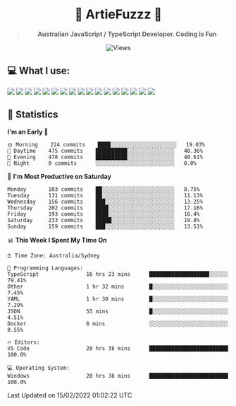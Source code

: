 <div align="center">
<h1>🔻 ArtieFuzzz 🔻</h1>
<!--- Kinda a mix between auguwu and TMUniversal's README.md pages --->
<!-- Have a good day after you read this :^) -->
  
<blockquote><strong>Australian JavaScript / TypeScript Developer. Coding is Fun</strong></blockquote>

![Views](https://komarev.com/ghpvc/?username=ArtieFuzzz&style=flat-square)

</div>

## 💻 What I use:

<div align="left">
<img src="https://img.shields.io/badge/c%20sharp-%23239120.svg?&style=for-the-badge&logo=c%20sharp&logoColor=white" />
<img src="https://img.shields.io/badge/deno-%23000000.svg?&style=for-the-badge&logo=deno&logoColor=white"/>
<img src="https://img.shields.io/badge/powershell-%235391FE.svg?&style=for-the-badge&logo=powershell&logoColor=white"/>
<img src="https://img.shields.io/badge/node.js-%23339933.svg?&style=for-the-badge&logo=node.js&logoColor=white"/>
<img src="https://img.shields.io/badge/typescript-%233178C6.svg?&style=for-the-badge&logo=typescript&logoColor=white"/>
<img src="https://img.shields.io/badge/rust-%23000000.svg?&style=for-the-badge&logo=rust&logoColor=white"/>
<img src="https://img.shields.io/badge/visual%20studio-%235C2D91.svg?&style=for-the-badge&logo=visual%20studio&logoColor=white"/>
<img src="https://img.shields.io/badge/visual%20studio%20code-%23007ACC.svg?&style=for-the-badge&logo=visual%20studio%20code&logoColor=white"/>
<img src="https://img.shields.io/badge/kubernetes-%23326CE5.svg?&style=for-the-badge&logo=kubernetes&logoColor=white" />
<img src="https://img.shields.io/badge/docker-%232496ED.svg?&style=for-the-badge&logo=docker&logoColor=white"/>
<img src="https://img.shields.io/badge/ubuntu-%23E95420.svg?&style=for-the-badge&logo=ubuntu&logoColor=white"/>
<img src="https://img.shields.io/badge/linux-%23FCC624.svg?&style=for-the-badge&logo=linux&logoColor=black"/>
<img src="https://img.shields.io/badge/windows-%230078D6.svg?&style=for-the-badge&logo=windows&logoColor=white"/>
<img src="https://img.shields.io/badge/gnu%20bash-%234EAA25.svg?&style=for-the-badge&logo=gnu%20bash&logoColor=white"/>
<img src="https://img.shields.io/badge/prisma-%232D3748.svg?&style=for-the-badge&logo=prisma&logoColor=white"/>
<img src="https://img.shields.io/badge/mongodb-%2347A248.svg?&style=for-the-badge&logo=mongodb&logoColor=white"/>
<img src="https://img.shields.io/badge/postgresql-%23336791.svg?&style=for-the-badge&logo=postgresql&logoColor=white"/>
</div>

## 🌟 Statistics
<!--START_SECTION:waka-->
**I'm an Early 🐤** 

```text
🌞 Morning    224 commits    ████░░░░░░░░░░░░░░░░░░░░░   19.03% 
🌆 Daytime    475 commits    ██████████░░░░░░░░░░░░░░░   40.36% 
🌃 Evening    478 commits    ██████████░░░░░░░░░░░░░░░   40.61% 
🌙 Night      0 commits      ░░░░░░░░░░░░░░░░░░░░░░░░░   0.0%

```
📅 **I'm Most Productive on Saturday** 

```text
Monday       103 commits    ██░░░░░░░░░░░░░░░░░░░░░░░   8.75% 
Tuesday      131 commits    ██░░░░░░░░░░░░░░░░░░░░░░░   11.13% 
Wednesday    156 commits    ███░░░░░░░░░░░░░░░░░░░░░░   13.25% 
Thursday     202 commits    ████░░░░░░░░░░░░░░░░░░░░░   17.16% 
Friday       193 commits    ████░░░░░░░░░░░░░░░░░░░░░   16.4% 
Saturday     233 commits    █████░░░░░░░░░░░░░░░░░░░░   19.8% 
Sunday       159 commits    ███░░░░░░░░░░░░░░░░░░░░░░   13.51%

```


📊 **This Week I Spent My Time On** 

```text
⌚︎ Time Zone: Australia/Sydney

💬 Programming Languages: 
TypeScript               16 hrs 23 mins      ███████████████████░░░░░░   79.41% 
Other                    1 hr 32 mins        █░░░░░░░░░░░░░░░░░░░░░░░░   7.45% 
YAML                     1 hr 30 mins        █░░░░░░░░░░░░░░░░░░░░░░░░   7.29% 
JSON                     55 mins             █░░░░░░░░░░░░░░░░░░░░░░░░   4.51% 
Docker                   6 mins              ░░░░░░░░░░░░░░░░░░░░░░░░░   0.55%

🔥 Editors: 
VS Code                  20 hrs 38 mins      █████████████████████████   100.0%

💻 Operating System: 
Windows                  20 hrs 38 mins      █████████████████████████   100.0%

```


 Last Updated on 15/02/2022 01:02:22 UTC
<!--END_SECTION:waka-->

